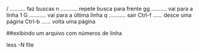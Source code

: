 
/  .......... faz buscas
n ........... repete busca para frente
gg .......... vai para a linha 1
G ........... vai para a última linha
q ........... sair
Ctrl-f ...... desce uma página
Ctrl-b ...... volta uma página


##exibindo um arquivo com números de linha

less -N file
